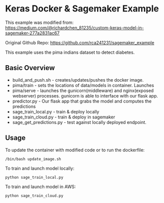 # Keras Docker & Sagemaker Example

This example was modified from:
https://medium.com/@richardchen_81235/custom-keras-model-in-sagemaker-277a2831ac67

Original Github Repo:
https://github.com/rca241231/sagemaker_example

This example uses the pima indians dataset to detect diabetes. 

## Basic Overview

* build_and_push.sh - creates/updates/pushes the docker image.
* pima/train - sets the locations of data/models in container. Launches
* pima/serve - launches the gunicorn(middleware) and nginx(exposed webserver) 
processes. gunicorn is able to interface with our flask app.
* predictor.py - Our flask app that grabs the model and computes 
the predictions
* sage_train_local.py - train & deploy locally
* sage_train_cloud.py - train & deploy in sagemaker
* sage_get_predictions.py - test against locally deployed endpoint. 


## Usage
To update the container with modified code or to run the dockerfile:

``` shell
/bin/bash update_image.sh
```

To train and launch model locally:
``` shell
python sage_train_local.py
```
To train and launch model in AWS:
``` shell
python sage_train_cloud.py
```